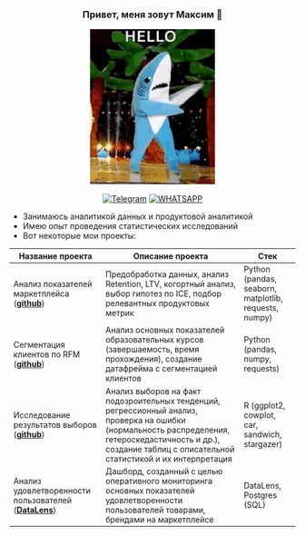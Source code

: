 ### <p align="center">  Привет, меня зовут Максим 🦈 </p>

<p align="center">
  <img src="https://github.com/simikden/simikden/blob/1354121460a287eba689e99df01c7f2507a619e1/shark-dance.gif"  alt="animated" />
</p>

<div align="center">

  <a href="">[![Telegram](https://img.shields.io/badge/-Telegram-27A7E7?style=for-the-badge&logo=telegram)](https://t.me/grizzaelli)</a>
  <a href="">[![WHATSAPP](https://img.shields.io/badge/-WHATSAPP-28D146?style=for-the-badge&logo=whatsapp&logoColor=FFFFFF)](https://wa.me/qr/3FK62VRVYNYTE1)</a>

</div>

* Занимаюсь аналитикой данных и продуктовой аналитикой
* Имею опыт проведения статистических исследований 
* Вот некоторые мои проекты:  

|Название проекта| Описание проекта| Стек|
|----------------|-----------------|-----|
|Анализ показателей маркетплейса (__[github](https://github.com/simikden/product_project)__)|Предобработка данных, анализ Retention, LTV, когортный анализ, выбор гипотез по ICE, подбор релевантных продуктовых метрик |Python (pandas, seaborn, matplotlib, requests, numpy)|
|Сегментация клиентов по RFM (__[github](https://github.com/simikden/RFM_project)__)|Анализ основных показателей образовательных курсов (завершаемость, время прохождения), создание датафрейма с сегментацией клиентов |Python (pandas, numpy, requests)|
|Исследование результатов выборов (__[github](https://github.com/simikden/electoral_project)__)|Анализ выборов на факт подозроительных тенденций, регрессионный анализ, проверка на ошибки (нормальность распределения, гетероскедастичность и др.), создание таблиц с описательной статистикой и их интерпретация |R (ggplot2, cowplot, car, sandwich, stargazer)|
|Анализ удовлетворенности пользователей (__[DataLens](https://datalens.yandex/8p8co70kbgfsu?tab=VN)__)| Дашборд, созданный с целью оперативного мониторинга основных показателей удовлетворенности пользователей товарами, брендами на маркетплейсе |DataLens, Postgres (SQL)|
